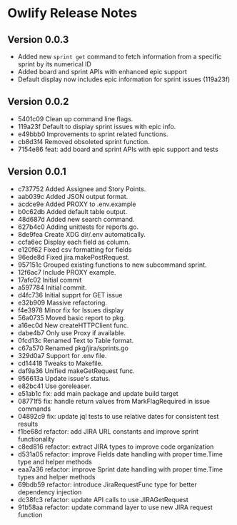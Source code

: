 # Owlify Release Notes

## Version 0.0.3

- Added new `sprint get` command to fetch information from a specific sprint by its numerical ID
- Added board and sprint APIs with enhanced epic support
- Default display now includes epic information for sprint issues (119a23f)

## Version 0.0.2

- 5401c09 Clean up command line flags.
- 119a23f Default to display sprint issues with epic info.
- e49bbb0 Improvements to sprint related functions.
- cb8d3f4 Removed obsoleted sprint function.
- 7154e86 feat: add board and sprint APIs with epic support and tests

## Version 0.0.1

- c737752 Added Assignee and Story Points.
- aab039c Added JSON output format.
- acdce9e Added PROXY to .env.example
- b0c62db Added default table output.
- 48d687d Added new search command.
- 627b4c0 Adding unittests for reports.go.
- 8de9fea Create XDG dir/.env automatically.
- ccfa6ec Display each field as column.
- e120f62 Fixed csv formatting for fields
- 96ede8d Fixed jira.makePostRequest.
- 957151c Grouped existing functions to new subcommand sprint.
- 12f6ac7 Include PROXY example.
- 17afc02 Initial commit
- a597784 Initial commit.
- d4fc736 Initial supprt for GET issue
- e32b909 Massive refactoring.
- f4e3978 Minor fix for Issues display
- 56a0735 Moved basic report to pkg.
- a16ec0d New createHTTPClient func.
- dabe4b7 Only use Proxy if available.
- 0fcd13c Renamed Text to Table format.
- c67a570 Renamed pkg/jira/sprints.go
- 329d0a7 Support for .env file.
- cd14418 Tweaks to Makefile.
- daf9a36 Unified makeGetRequest func.
- 956613a Update issue's status.
- e82bc41 Use goreleaser.
- e51ab1c fix: add main package and update build target
- 08771f5 fix: handle return values from MarkFlagRequired in issue commands
- 04892c9 fix: update jql tests to use relative dates for consistent test results
- f1be68d refactor: add JIRA URL constants and improve sprint functionality
- c8ed816 refactor: extract JIRA types to improve code organization
- d531a05 refactor: improve Fields date handling with proper time.Time type and helper methods
- eaa7a36 refactor: improve Sprint date handling with proper time.Time types and helper methods
- 69bdb59 refactor: introduce JiraRequestFunc type for better dependency injection
- dc38fc3 refactor: update API calls to use JIRAGetRequest
- 91b58aa refactor: update command layer to use new JIRA request function
